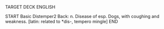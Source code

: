 TARGET DECK
ENGLISH

START
Basic
Distemper2
Back: n. Disease of esp. Dogs, with coughing and weakness. [latin: related to *dis-, tempero mingle]
END
